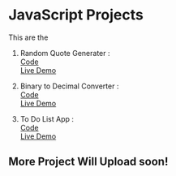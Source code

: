 # JavaScript Projects
This are the 

1. Random Quote Generater : <br>
[Code](https://github.com/dhruvdankhara/JavaScript-Project/tree/main/Random-Quote)<br>
[Live Demo](https://javascript-project-one.vercel.app/Random-Quote-Generator/index.html)<br>

2. Binary to Decimal Converter : <br>
[Code](https://github.com/dhruvdankhara/JavaScript-Project/tree/main/Binary-to-Decimal-Converter)<br>
[Live Demo](https://javascript-project-one.vercel.app/Binary-to-Decimal-Converter/index.html)<br>

3. To Do List App : <br>
[Code](https://github.com/dhruvdankhara/JavaScript-Project/tree/main/To-Do-list-app)<br>
[Live Demo](https://javascript-project-one.vercel.app/To-Do-list-app/index.html)<br>

## More Project Will Upload soon!
 